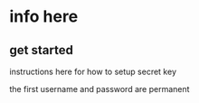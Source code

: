 # info here

## get started

instructions here for how to setup secret key

the first username and password are permanent
